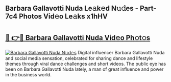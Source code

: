 ## Barbara Gallavotti Nuda Le𝚊k𝚎d N𝚞𝚍es - Part-7c4 Photos Vid𝚎o Le𝚊ks x1hHV

# <h2><a href="http://fbetigu.evod.top/?m=Barbara+Gallavotti+Nuda">🔗 👉🔴 Barbara Gallavotti Nuda Vid𝚎o Ph𝚘t𝚘s</a></h2>

[![Barbara Gallavotti Nuda N𝚞d𝚎s](https://i.imgur.com/8V9OHl7.gif)](http://fbetigu.evod.top/?m=Barbara+Gallavotti+Nuda)
Digital influencer Barbara Gallavotti Nuda and social media sensation, celebrated for sharing dance and lifestyle themes through viral dance challenges and short videos. The public eye has been on Barbara Gallavotti Nuda lately, a man of great influence and power in the business world. 
